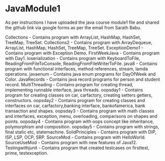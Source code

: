 # JavaModule1
As per instructions I have uploaded the java course module1 file and shared the github link via google forms as per the email from Sarath Babu.

Collections - Contains program with ArrayList, HashMap, HashSet, TreeMap, TreeSet.
Collections2 - Contains program with ArrayDequeue, ArrayList, HashMap, HashSet, TreeMap, TreeSet.
ExceptionDemo1 - Contains program with Exception Demo.
FirstWeekJava - Contains program with Day1.
ioserialization - Contains program with KeyboardToFile, ReadingFromFileToConsole, ReadingFromFileWriterToFile.
java8 - Contains program with functional interfaces, method references, stream, lamda operations.
javaenum - Contains java enum programs for DayOfWeek and Color.
JavaRecords - Contains java record programs for person and student record.
MultiThreading - Contains program for creating thread, implementing runnable interface, java threads. 
oopsday1 - Contains program for creating classes on car, carfactory, creating setters getters, constructors.
oopsday2 - Contains program for creating classes and interfaces on car, carfactory,banking interface, bankofamerica, bank transaction and shapes.
oopsday3 - Contains program with math classes and interfaces, exception, menu, overloading, comparisons on shapes and points.
oopsday4 - Contains program with oops concept like inheritance, polymorphism and composition.
oopsday5 - Contains program with strings, final static etc, statemachine.
SolidPrinciples - Contains program with DIP, ISP, LSP, OCP, SRP.
SourceMod - Contains program with HelloWorld.
SourceUseMod - Contains program with new features of Java12.
Testingwithjunit - Contains program that created testcases on firsttest, prime, testexception.
